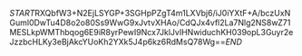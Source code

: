 $START$RXQbfW3+N2EjLSYGP+3SGHpPZgT4m1LXVbj6/iJ0iYXtF+A/bczUxNGuml0DwTu4D8o2o80Ss9WwG9xJvtvXHAo/CdQJx4vfl2La7Nlg2NS8wZ71MESLkpWMThbqog6E9iR8yrPewI9Ncx7JklJvIHNwiduchKH039opL3Guyr2eJzzbcHLKy3eBjAkcYUoKh2YXk5J4p6kz6RdMsQ78Wg==$END$